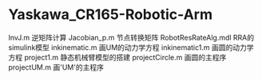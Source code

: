 Yaskawa_CR165-Robotic-Arm
=========================
InvJ.m 逆矩阵计算
Jacobian_p.m 节点转换矩阵
RobotResRateAlg.mdl RRA的simulink模型
inkinematic.m 画UM的动力学方程
inkinematic1.m 画圆的动力学方程
project1.m 静态机械臂模型的搭建
projectCircle.m 画圆的主程序
projectUM.m 画'UM'的主程序

